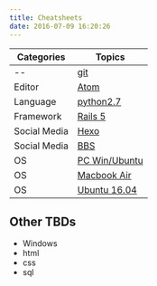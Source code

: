 ```yaml
---
title: Cheatsheets
date: 2016-07-09 16:20:26
---
```


 Categories | Topics
 ----- | -----------
-- | [git](/Cheatsheets/git)
Editor | [Atom](/Cheatsheets/atom)
Language | [python2.7](/Cheatsheets/python27)
Framework | [Rails 5](/Cheatsheets/rails5)
Social Media | [Hexo](/Cheatsheets/hexo_note)
Social Media | [BBS](/Cheatsheets/bbs)
OS | [PC Win/Ubuntu](/Cheatsheets/asus_n82jq_setting)
OS | [Macbook Air](/Cheatsheets/macbookair)
OS | [Ubuntu 16.04](/Cheatsheets/ubuntu1604)




## Other TBDs
- Windows
- html
- css
- sql
